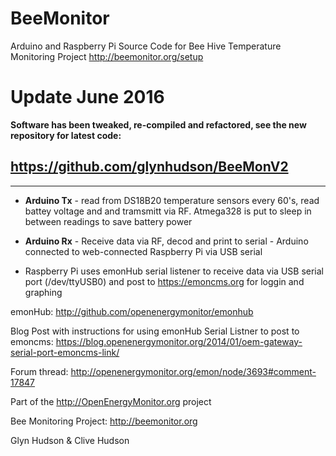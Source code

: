 BeeMonitor
==========

Arduino and Raspberry Pi Source Code for Bee Hive Temperature Monitoring Project http://beemonitor.org/setup

# Update June 2016

**Software has been tweaked, re-compiled and refactored, see the new repository for latest code:**

## https://github.com/glynhudson/BeeMonV2

***

* **Arduino Tx** - read from DS18B20 temperature sensors every 60's, read battey voltage and and tramsmitt via RF. Atmega328 is put to sleep in between readings to save battery power 

* **Arduino Rx** - Receive data via RF, decod and print to serial - Arduino connected to web-connected Raspberry Pi via USB serial 


* Raspberry Pi uses emonHub serial listener to receive data via USB serial port (/dev/ttyUSB0) and post to https://emoncms.org for loggin and graphing 

emonHub: http://github.com/openenergymonitor/emonhub

Blog Post with instructions for using emonHub Serial Listner to post to emoncms: https://blog.openenergymonitor.org/2014/01/oem-gateway-serial-port-emoncms-link/

Forum thread: http://openenergymonitor.org/emon/node/3693#comment-17847


Part of the http://OpenEnergyMonitor.org project 

Bee Monitoring Project: http://beemonitor.org

Glyn Hudson & Clive Hudson
